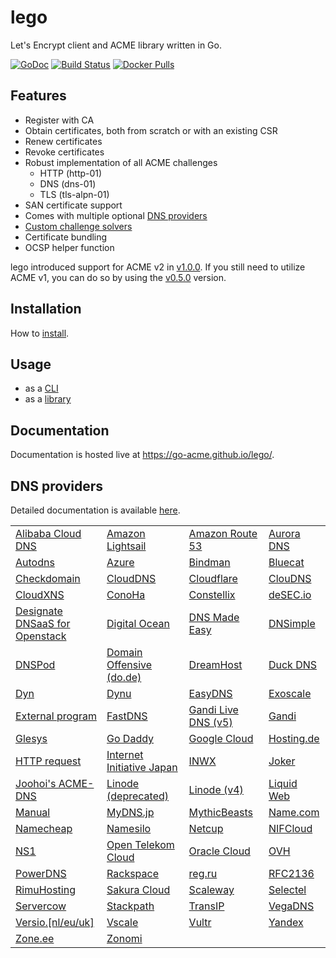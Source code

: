 # lego

Let's Encrypt client and ACME library written in Go.

[![GoDoc](https://godoc.org/github.com/go-acme/lego?status.svg)](https://godoc.org/github.com/go-acme/lego/acme)
[![Build Status](https://travis-ci.com/go-acme/lego.svg?branch=master)](https://travis-ci.com/go-acme/lego)
[![Docker Pulls](https://img.shields.io/docker/pulls/goacme/lego.svg)](https://hub.docker.com/r/goacme/lego/)

## Features

- Register with CA
- Obtain certificates, both from scratch or with an existing CSR
- Renew certificates
- Revoke certificates
- Robust implementation of all ACME challenges
  - HTTP (http-01)
  - DNS (dns-01)
  - TLS (tls-alpn-01)
- SAN certificate support
- Comes with multiple optional [DNS providers](https://go-acme.github.io/lego/dns)
- [Custom challenge solvers](https://go-acme.github.io/lego/usage/library/writing-a-challenge-solver/)
- Certificate bundling
- OCSP helper function

lego introduced support for ACME v2 in [v1.0.0](https://github.com/go-acme/lego/releases/tag/v1.0.0). If you still need to utilize ACME v1, you can do so by using the [v0.5.0](https://github.com/go-acme/lego/releases/tag/v0.5.0) version.

## Installation

How to [install](https://go-acme.github.io/lego/installation/).

## Usage

- as a [CLI](https://go-acme.github.io/lego/usage/cli)
- as a [library](https://go-acme.github.io/lego/usage/library)

## Documentation

Documentation is hosted live at https://go-acme.github.io/lego/.

## DNS providers

Detailed documentation is available [here](https://go-acme.github.io/lego/dns).

<!-- START DNS PROVIDERS LIST -->

|                                                                                 |                                                                                 |                                                                                 |                                                                                 |
|---------------------------------------------------------------------------------|---------------------------------------------------------------------------------|---------------------------------------------------------------------------------|---------------------------------------------------------------------------------|
| [Alibaba Cloud DNS](https://go-acme.github.io/lego/dns/alidns/)                 | [Amazon Lightsail](https://go-acme.github.io/lego/dns/lightsail/)               | [Amazon Route 53](https://go-acme.github.io/lego/dns/route53/)                  | [Aurora DNS](https://go-acme.github.io/lego/dns/auroradns/)                     |
| [Autodns](https://go-acme.github.io/lego/dns/autodns/)                          | [Azure](https://go-acme.github.io/lego/dns/azure/)                              | [Bindman](https://go-acme.github.io/lego/dns/bindman/)                          | [Bluecat](https://go-acme.github.io/lego/dns/bluecat/)                          |
| [Checkdomain](https://go-acme.github.io/lego/dns/checkdomain/)                  | [CloudDNS](https://go-acme.github.io/lego/dns/clouddns/)                        | [Cloudflare](https://go-acme.github.io/lego/dns/cloudflare/)                    | [ClouDNS](https://go-acme.github.io/lego/dns/cloudns/)                          |
| [CloudXNS](https://go-acme.github.io/lego/dns/cloudxns/)                        | [ConoHa](https://go-acme.github.io/lego/dns/conoha/)                            | [Constellix](https://go-acme.github.io/lego/dns/constellix/)                    | [deSEC.io](https://go-acme.github.io/lego/dns/desec/)                           |
| [Designate DNSaaS for Openstack](https://go-acme.github.io/lego/dns/designate/) | [Digital Ocean](https://go-acme.github.io/lego/dns/digitalocean/)               | [DNS Made Easy](https://go-acme.github.io/lego/dns/dnsmadeeasy/)                | [DNSimple](https://go-acme.github.io/lego/dns/dnsimple/)                        |
| [DNSPod](https://go-acme.github.io/lego/dns/dnspod/)                            | [Domain Offensive (do.de)](https://go-acme.github.io/lego/dns/dode/)            | [DreamHost](https://go-acme.github.io/lego/dns/dreamhost/)                      | [Duck DNS](https://go-acme.github.io/lego/dns/duckdns/)                         |
| [Dyn](https://go-acme.github.io/lego/dns/dyn/)                                  | [Dynu](https://go-acme.github.io/lego/dns/dynu/)                                | [EasyDNS](https://go-acme.github.io/lego/dns/easydns/)                          | [Exoscale](https://go-acme.github.io/lego/dns/exoscale/)                        |
| [External program](https://go-acme.github.io/lego/dns/exec/)                    | [FastDNS](https://go-acme.github.io/lego/dns/fastdns/)                          | [Gandi Live DNS (v5)](https://go-acme.github.io/lego/dns/gandiv5/)              | [Gandi](https://go-acme.github.io/lego/dns/gandi/)                              |
| [Glesys](https://go-acme.github.io/lego/dns/glesys/)                            | [Go Daddy](https://go-acme.github.io/lego/dns/godaddy/)                         | [Google Cloud](https://go-acme.github.io/lego/dns/gcloud/)                      | [Hosting.de](https://go-acme.github.io/lego/dns/hostingde/)                     |
| [HTTP request](https://go-acme.github.io/lego/dns/httpreq/)                     | [Internet Initiative Japan](https://go-acme.github.io/lego/dns/iij/)            | [INWX](https://go-acme.github.io/lego/dns/inwx/)                                | [Joker](https://go-acme.github.io/lego/dns/joker/)                              |
| [Joohoi's ACME-DNS](https://go-acme.github.io/lego/dns/acme-dns/)               | [Linode (deprecated)](https://go-acme.github.io/lego/dns/linode/)               | [Linode (v4)](https://go-acme.github.io/lego/dns/linodev4/)                     | [Liquid Web](https://go-acme.github.io/lego/dns/liquidweb/)                     |
| [Manual](https://go-acme.github.io/lego/dns/manual/)                            | [MyDNS.jp](https://go-acme.github.io/lego/dns/mydnsjp/)                         | [MythicBeasts](https://go-acme.github.io/lego/dns/mythicbeasts/)                | [Name.com](https://go-acme.github.io/lego/dns/namedotcom/)                      |
| [Namecheap](https://go-acme.github.io/lego/dns/namecheap/)                      | [Namesilo](https://go-acme.github.io/lego/dns/namesilo/)                        | [Netcup](https://go-acme.github.io/lego/dns/netcup/)                            | [NIFCloud](https://go-acme.github.io/lego/dns/nifcloud/)                        |
| [NS1](https://go-acme.github.io/lego/dns/ns1/)                                  | [Open Telekom Cloud](https://go-acme.github.io/lego/dns/otc/)                   | [Oracle Cloud](https://go-acme.github.io/lego/dns/oraclecloud/)                 | [OVH](https://go-acme.github.io/lego/dns/ovh/)                                  |
| [PowerDNS](https://go-acme.github.io/lego/dns/pdns/)                            | [Rackspace](https://go-acme.github.io/lego/dns/rackspace/)                      | [reg.ru](https://go-acme.github.io/lego/dns/regru/)                             | [RFC2136](https://go-acme.github.io/lego/dns/rfc2136/)                          |
| [RimuHosting](https://go-acme.github.io/lego/dns/rimuhosting/)                  | [Sakura Cloud](https://go-acme.github.io/lego/dns/sakuracloud/)                 | [Scaleway](https://go-acme.github.io/lego/dns/scaleway/)                        | [Selectel](https://go-acme.github.io/lego/dns/selectel/)                        |
| [Servercow](https://go-acme.github.io/lego/dns/servercow/)                      | [Stackpath](https://go-acme.github.io/lego/dns/stackpath/)                      | [TransIP](https://go-acme.github.io/lego/dns/transip/)                          | [VegaDNS](https://go-acme.github.io/lego/dns/vegadns/)                          |
| [Versio.[nl/eu/uk]](https://go-acme.github.io/lego/dns/versio/)                 | [Vscale](https://go-acme.github.io/lego/dns/vscale/)                            | [Vultr](https://go-acme.github.io/lego/dns/vultr/)                              | [Yandex](https://go-acme.github.io/lego/dns/yandex/)                            |
| [Zone.ee](https://go-acme.github.io/lego/dns/zoneee/)                           | [Zonomi](https://go-acme.github.io/lego/dns/zonomi/)                            |                                                                                 |                                                                                 |

<!-- END DNS PROVIDERS LIST -->
